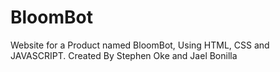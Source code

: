 # BloomBot
Website for a Product named BloomBot, Using HTML, CSS and JAVASCRIPT. Created By Stephen Oke and Jael Bonilla 
